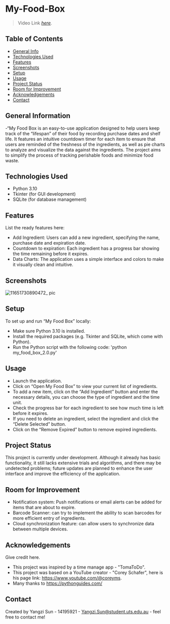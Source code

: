 # My-Food-Box

> Video Link [_here_](https://youtu.be/HPX_c2rgcvc).
## Table of Contents
* [General Info](#general-information)
* [Technologies Used](#technologies-used)
* [Features](#features)
* [Screenshots](#screenshots)
* [Setup](#setup)
* [Usage](#usage)
* [Project Status](#project-status)
* [Room for Improvement](#room-for-improvement)
* [Acknowledgements](#acknowledgements)
* [Contact](#contact)

## General Information
-“My Food Box is an easy-to-use application designed to help users keep track of the “lifespan” of their food by recording purchase dates and shelf life. It features an intuitive countdown timer for each item to ensure that users are reminded of the freshness of the ingredients, as well as pie charts to analyze and visualize the data against the ingredients. The project aims to simplify the process of tracking perishable foods and minimize food waste.

## Technologies Used
- Python 3.10
- Tkinter (for GUI development)
- SQLite (for database management)

## Features
List the ready features here:
- Add Ingredient: Users can add a new ingredient, specifying the name, purchase date and expiration date.
- Countdown to expiration: Each ingredient has a progress bar showing the time remaining before it expires.
- Data Charts: The application uses a simple interface and colors to make it visually clean and intuitive.

## Screenshots
![11651730890472_ pic](https://github.com/user-attachments/assets/15198e03-369d-495a-8eb6-fb1d45923206)

## Setup
To set up and run “My Food Box” locally:
- Make sure Python 3.10 is installed.
- Install the required packages (e.g. Tkinter and SQLite, which come with Python).
- Run the Python script with the following code:
    'python my_food_box_2.0.py'

## Usage
- Launch the application.
- Click on “Open My Food Box” to view your current list of ingredients.
- To add a new item, click on the “Add Ingredient” button and enter the necessary details, you can choose the type of ingredient and the time unit.
- Check the progress bar for each ingredient to see how much time is left before it expires.
- If you need to delete an ingredient, select the ingredient and click the “Delete Selected” button.
- Click on the “Remove Expired” button to remove expired ingredients.

## Project Status
This project is currently under development. Although it already has basic functionality, it still lacks extensive trials and algorithms, and there may be undetected problems; future updates are planned to enhance the user interface and improve the efficiency of the application.

## Room for Improvement
- Notification system: Push notifications or email alerts can be added for items that are about to expire.
- Barcode Scanner: can try to implement the ability to scan barcodes for more efficient entry of ingredients.
- Cloud synchronization feature: can allow users to synchronize data between multiple devices.

## Acknowledgements
Give credit here.
- This project was inspired by a time manage app - "TomaToDo".
- This project was based on a YouTube creator - "Corey Schafer", here is his page link: https://www.youtube.com/@coreyms.
- Many thanks to https://pythonguides.com/

## Contact
Created by Yangzi Sun - 14195921 - Yangzi.Sun@student.uts.edu.au - feel free to contact me!

